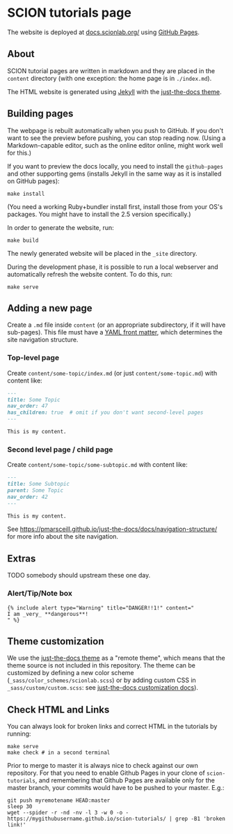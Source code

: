 # SCION tutorials page

The website is deployed at [docs.scionlab.org/](https://docs.scionlab.org/) using [GitHub Pages](https://pages.github.com/).

## About

SCION tutorial pages are written in markdown and they are placed in the `content` directory (with one exception: the home page is in `./index.md`).

The HTML website is generated using [Jekyll](http://www.jekyllrb.com/) with the [just-the-docs theme](https://pmarsceill.github.io/just-the-docs/).

## Building pages

The webpage is rebuilt automatically when you push to GitHub. If you don't want to see the preview before pushing, you can stop reading now. (Using a Markdown-capable editor, such as the online editor online, might work well for this.)

If you want to preview the docs locally, you need to install the `github-pages` and other
supporting gems (installs Jekyll in the same way as it is installed on GitHub pages):
```shell
make install
```

(You need a working Ruby+bundler install first, install those from your OS's packages. You might have to install the 2.5 version specifically.)

In order to generate the website, run:

```shell
make build
```

The newly generated website will be placed in the `_site` directory.

During the development phase, it is possible to run a local webserver and automatically refresh the website content. To do this, run:

```shell
make serve
```

## Adding a new page

Create a `.md` file inside `content` (or an appropriate subdirectory, if it will have sub-pages). This file must have a [YAML front matter](https://jekyllrb.com/docs/front-matter/), which determines the site navigation structure.

### Top-level page

Create `content/some-topic/index.md` (or just `content/some-topic.md`) with content like:
```md
---
title: Some Topic
nav_order: 47
has_children: true  # omit if you don't want second-level pages
---

This is my content.
```

### Second level page / child page

Create `content/some-topic/some-subtopic.md` with content like:

```md
---
title: Some Subtopic
parent: Some Topic
nav_order: 42
---

This is my content.
```

See https://pmarsceill.github.io/just-the-docs/docs/navigation-structure/ for more info about the site navigation.

## Extras

TODO somebody should upstream these one day.

### Alert/Tip/Note box

```
{% include alert type="Warning" title="DANGER!!1!" content="
I am _very_ **dangerous**!
" %}
```

## Theme customization

We use the [just-the-docs theme](https://pmarsceill.github.io/just-the-docs/) as a "remote theme", which means that the theme source is not included in this repository. The theme can be customized by defining a new color scheme (`_sass/color_schemes/scionlab.scss`) or by adding custom CSS in `_sass/custom/custom.scss`: see [just-the-docs customization docs](https://pmarsceill.github.io/just-the-docs/docs/customization/)).

## Check HTML and Links

You can always look for broken links and correct HTML in the tutorials by running:

```shell
make serve
make check # in a second terminal
```

Prior to merge to master it is always nice to check against our own repository. For that you need to enable Github Pages in your clone of `scion-tutorials`, and remembering that Github Pages are available only for the master branch, your commits would have to be pushed to your master. E.g.:

```shell
git push myremotename HEAD:master
sleep 30
wget --spider -r -nd -nv -l 3 -w 0 -o - https://mygithubusername.github.io/scion-tutorials/ | grep -B1 'broken link!'
```
